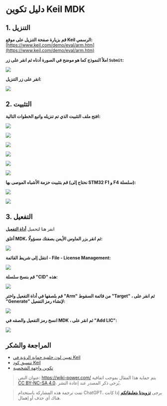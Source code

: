 # دليل تكوين Keil MDK

## 1. التنزيل

**قم بزيارة صفحة التنزيل على موقع Keil الرسمي:** [https://www.keil.com/demo/eval/arm.htm](https://www.keil.com/demo/eval/arm.htm)

**املأ النموذج كما هو موضح في الصورة أدناه ثم انقر على زر `Submit`:**

![](https://media.wiki-power.com/img/UTOOLS1564402348383.png)

**انقر على زر التنزيل:**

![](https://media.wiki-power.com/img/UTOOLS1564402469518.png)

## 2. التثبيت

**افتح ملف التثبيت الذي تم تنزيله واتبع الخطوات التالية:**

![](https://media.wiki-power.com/img/UTOOLS1564405005991.png)

![](https://media.wiki-power.com/img/UTOOLS1564405034468.png)

![](https://media.wiki-power.com/img/UTOOLS1564405123578.png)

![](https://media.wiki-power.com/img/UTOOLS1564405166784.png)

![](https://media.wiki-power.com/img/UTOOLS1564405201092.png)

![](https://media.wiki-power.com/img/UTOOLS1564405260737.png)

**قم بتثبيت حزمة الأشباه الموصى بها (نحتاج إلى STM32 F1 و F4 سلسلة):**

![](https://media.wiki-power.com/img/UTOOLS1564405574756.png)

![](https://media.wiki-power.com/img/UTOOLS1564405648731.png)

## 3. التفعيل

انقر هنا لتحميل [**أداة التفعيل**](https://github.com/linyuxuanlin/File-host/blob/main/software/KEIL_Lic.exe)

**أغلق MDK، ثم انقر بزر الماوس الأيمن بصفتك مسؤولًا:**

![](https://media.wiki-power.com/img/UTOOLS1564406135091.png)

**انتقل إلى شريط القائمة - File - License Management:**

![](https://media.wiki-power.com/img/UTOOLS1564406171844.png)

**قم بنسخ سلسلة "CID" هذه:**

![](https://media.wiki-power.com/img/UTOOLS1564406230209.png)

**قم بلصقها في أداة التفعيل واختر "Arm" من قائمة السقوط "Target" ، ثم انقر على "Generate" لإنشاء رمز التفعيل:**

![](https://media.wiki-power.com/img/UTOOLS1564406292113.png)

**انسخ رمز التفعيل والصقه في MDK ، ثم انقر على "Add LIC":**

![](https://media.wiki-power.com/img/UTOOLS1564406431978.png)

## المراجعة والشكر

- [تعيين لون خلفية حماية الرؤية في Keil](https://blog.csdn.net/w5862338/article/details/50984536)
- [تنسيق كود Keil](https://blog.csdn.net/sudaroot/article/details/88095269)
- [تكوين واجهة الشخصية](https://github.com/linyuxuanlin/File-host/blob/main/software-development/global.prop)

> عنوان النص: <https://wiki-power.com/>
> يتم حماية هذا المقال بموجب اتفاقية [CC BY-NC-SA 4.0](https://creativecommons.org/licenses/by/4.0/deed.zh)، يُرجى ذكر المصدر عند إعادة النشر.

> تمت ترجمة هذه المشاركة باستخدام ChatGPT، يرجى [**تزويدنا بتعليقاتكم**](https://github.com/linyuxuanlin/Wiki_MkDocs/issues/new) إذا كانت هناك أي حذف أو إهمال.
